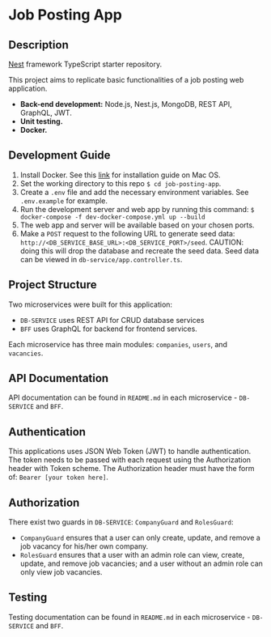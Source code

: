 # Job Posting App

## Description
[Nest](https://github.com/nestjs/nest) framework TypeScript starter repository.

This project aims to replicate basic functionalities of a job posting web application.
- **Back-end development:** Node.js, Nest.js, MongoDB, REST API, GraphQL, JWT.
- **Unit testing.**
- **Docker.**

## Development Guide
1. Install Docker. See this [link](https://docs.docker.com/docker-for-mac/install/) for installation guide on Mac OS.
2. Set the working directory to this repo `$ cd job-posting-app`.
3. Create a `.env` file and add the necessary environment variables. See `.env.example` for example.
4. Run the development server and web app by running this command: `$ docker-compose -f dev-docker-compose.yml up --build`
5. The web app and server will be available based on your chosen ports.
6. Make a `POST` request to the following URL to generate seed data: `http://<DB_SERVICE_BASE_URL>:<DB_SERVICE_PORT>/seed`. CAUTION: doing this will drop the database and recreate  the seed data. Seed data can be viewed in `db-service/app.controller.ts`.

## Project Structure
Two microservices were built for this application: 
- `DB-SERVICE` uses REST API for CRUD database services
- `BFF` uses GraphQL for backend for frontend services.

Each microservice has three main modules: `companies`, `users`, and `vacancies`.

## API Documentation
API documentation can be found in `README.md` in each microservice - `DB-SERVICE` and `BFF`.

## Authentication
This applications uses JSON Web Token (JWT) to handle authentication. The token needs to be passed with each request using the Authorization header with Token scheme. The Authorization header must have the form of: `Bearer [your token here]`.

## Authorization
There exist two guards in `DB-SERVICE`: `CompanyGuard` and `RolesGuard`:
- `CompanyGuard` ensures that a user can only create, update, and remove a job vacancy for his/her own company.
- `RolesGuard` ensures that a user with an admin role can view, create, update, and remove job vacancies; and a user without an admin role can only view job vacancies.

## Testing
Testing documentation can be found in `README.md` in each microservice - `DB-SERVICE` and `BFF`.